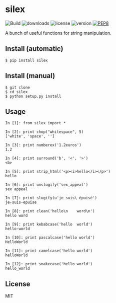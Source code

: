 # silex
![Build](https://travis-ci.org/walidsa3d/silex.svg?branch=master)
![downloads](https://img.shields.io/pypi/dm/silex.svg)
![license](https://img.shields.io/pypi/l/silex.svg)
![version](https://img.shields.io/pypi/v/silex.svg)
[![PEP8](https://img.shields.io/badge/code%20style-pep8-orange.svg)](https://www.python.org/dev/peps/pep-0008/)

A bunch of useful functions for string manipulation.

## Install (automatic)
```
$ pip install silex
```
## Install (manual)
```
$ git clone 
$ cd silex
$ python setup.py install
```
## Usage
```
In [1]: from silex import *

In [2]: print chop("whitespace", 5)
['white', 'space', '']

In [3]: print numberex('1.2euros')
1.2

In [4]: print surround('b', '<', '>')
<b>

In [5]: print strip_html('<p><i>hello</i></p>')
hello

In [6]: print unslugify('sex_appeal')
sex appeal

In [7]: print slugify(u'je suis\ épuisé')
je-suis-epuise

In [8]: print clean('hello\n    word\n')
hello word

In [9]: print kebabcase('hello  world')
hello-world

In [10]: print pascalcase('hello world')
HelloWorld

In [11]: print camelcase('hello world')
helloWorld

In [12]: print snakecase('hello world')
hello_world
```

## License
MIT